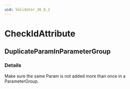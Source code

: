 ```yaml
---
uid: Validator_16_6_2
---
```


# CheckIdAttribute

## DuplicateParamInParameterGroup

<!-- Description, Properties, ... sections are auto-generated. -->
<!-- REPLACE ME AUTO-GENERATION -->

### Details

Make sure the same Param is not added more than once in a ParameterGroup.

<!-- Uncomment to add example code -->
<!--### Example code-->
